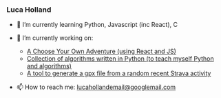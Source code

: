 ### Luca Holland
<!-- [![email](https://img.shields.io/static/v1?label=email&message=%20&color=red&logo=gmail&style=flat-square&logoColor=white)](mailto:lucahollandemail@googlemail.com) -->

- 🌱 I’m currently learning Python, Javascript (inc React), C

- 🔭 I’m currently working on:
  - [A Choose Your Own Adventure (using React and JS)](../../../chooseyourown)
  - [Collection of algorithms written in Python (to teach myself Python and algorithms)](../../../Algorithm-practice)
  - [A tool to generate a gpx file from a random recent Strava activity](../../../GenerateGPXFromStrava)

- 📫 How to reach me: lucahollandemail@googlemail.com


<!--
**lucaholl/lucaholl** is a ✨ _special_ ✨ repository because its `README.md` (this file) appears on your GitHub profile.

Here are some ideas to get you started:

- 🔭 I’m currently working on ...
- 🌱 I’m currently learning ...
- 👯 I’m looking to collaborate on ...
- 🤔 I’m looking for help with ...
- 💬 Ask me about ...
- 📫 How to reach me: ...
- 😄 Pronouns: ...
- ⚡ Fun fact: ...
-->
